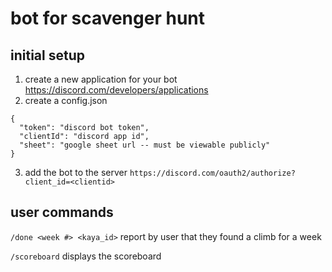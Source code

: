 # bot for scavenger hunt

## initial setup
1. create a new application for your bot https://discord.com/developers/applications
2. create a config.json
  ```
  {
    "token": "discord bot token",
    "clientId": "discord app id",
    "sheet": "google sheet url -- must be viewable publicly"
  }
  ```

3. add the bot to the server
`https://discord.com/oauth2/authorize?client_id=<clientid>`

## user commands

`/done <week #> <kaya_id>` report by user that they found a climb for a week

`/scoreboard` displays the scoreboard